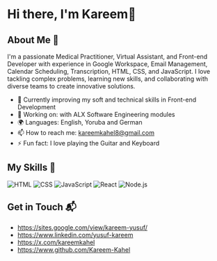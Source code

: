 # Hi there, I'm Kareem👋


## About Me 🚀

I'm a passionate Medical Practitioner, Virtual Assistant, and Front-end Developer with experience in Google Workspace, Email Management, Calendar Scheduling, Transcription, HTML, CSS, and JavaScript. I love tackling complex problems, learning new skills, and collaborating with diverse teams to create innovative solutions.

- 🌱 Currently improving my soft and technical skills in Front-end Development 
- 🔭 Working on: with ALX Software Engineering modules
- 🌍 Languages: English, Yoruba and German
- 📫 How to reach me: kareemkahel8@gmail.com
- ⚡ Fun fact: I love playing the Guitar and Keyboard

## My Skills 🧠

![HTML](https://img.shields.io/badge/-HTML-E34F26?style=flat-square&logo=html5&logoColor=white)
![CSS](https://img.shields.io/badge/-CSS-1572B6?style=flat-square&logo=css3&logoColor=white)
![JavaScript](https://img.shields.io/badge/-JavaScript-F7DF1E?style=flat-square&logo=javascript&logoColor=black)
![React](https://img.shields.io/badge/-React-61DAFB?style=flat-square&logo=react&logoColor=black)
![Node.js](https://img.shields.io/badge/-Node.js-339933?style=flat-square&logo=node.js&logoColor=white)



## Get in Touch 📬

- https://sites.google.com/view/kareem-yusuf/
- https://www.linkedin.com/yusuf-kareem
- https://x.com/kareemkahel
- https://www.github.com/Kareem-Kahel

